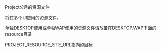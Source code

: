 Project公用的资源文件

将在多个UI使用的资源文件。

单独DESKTOP使用或单独WAP使用的资源文件请放置在DESKTOP/WAP下面的resource目录

PROJECT_RESOURCE_SITE_URL指向的目标